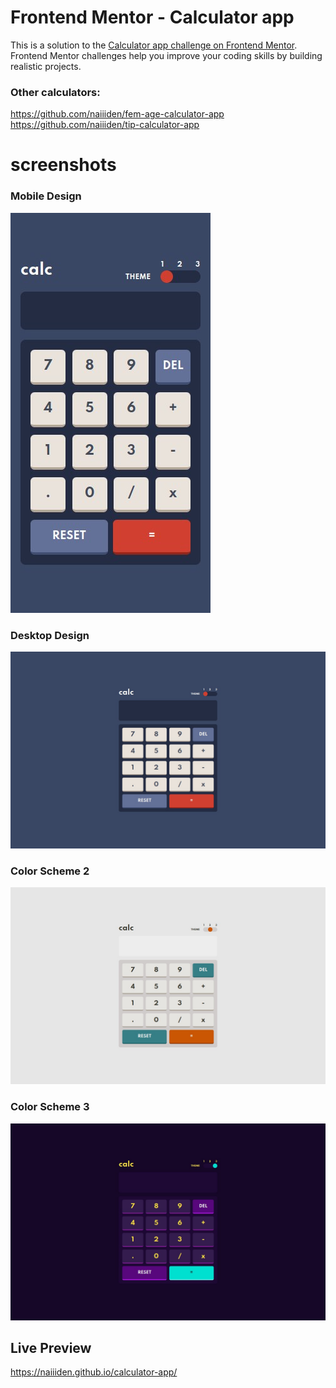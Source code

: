 # Frontend Mentor - Calculator app

This is a solution to the [Calculator app challenge on Frontend Mentor](https://www.frontendmentor.io/challenges/calculator-app-9lteq5N29). Frontend Mentor challenges help you improve your coding skills by building realistic projects. 

### Other calculators:
https://github.com/naiiiden/fem-age-calculator-app <br/>
https://github.com/naiiiden/tip-calculator-app

# screenshots
### Mobile Design
![mobile](/design/mobile.png)
### Desktop Design
![desktop](/design/desktop.png)
### Color Scheme 2
![scheme2](/design/theme2.png)
### Color Scheme 3
![scheme3](/design/theme3.png)

## Live Preview
https://naiiiden.github.io/calculator-app/
